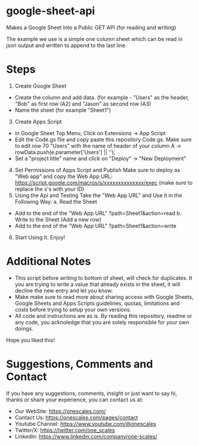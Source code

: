 # google-sheet-api
Makes a Google Sheet Into a Public GET API (for reading and writing)

The example we use is a simple one column sheet which can be read in json output and written to append to the last line.

# Steps

1. Create Google Sheet
- Create the column and add data. (for example - "Users" as the header, "Bob" as first row (A2) and "Jason" as second row (A3)
- Name the sheet (for example "Sheet1")
3. Create Apps Script
- In Google Sheet Top Menu, Click on Extensions -> App Script
- Edit the Code.gs file and copy paste this repository Code.gs. Make sure to edit row 70 "Users" with the name of header of your column A ->       rowData.push(e.parameter['Users'] || '');
- Set a "project title" name and click on "Deploy" -> "New Deployment"
4. Set Permissions of Apps Script and Publish
Make sure to deploy as "Web app" and copy the Web App URL: https://script.google.com/macros/s/xxxxxxxxxxxxxx/exec (make sure to replace the x's with your ID)
5. Using the Api and Testing
Take the "Web App URL" and Use it in the Following Way:
a. Read the Sheet
- Add to the end of the "Web App URL" ?path=Sheet1&action=read 
b. Write to the Sheet (Add a new row)
- Add to the end of the "Web App URL" ?path=Sheet1&action=write
6. Start Using It. Enjoy!

# Additional Notes
- This script before writing to bottom of sheet, will check for duplicates. It you are trying to write a value that already exists in the sheet, it will decline the new entry and let you know.
- Make make sure to read more about sharing access with Google Sheets, Google Sheets and Apps Scripts guidelines, quotas, limitations and costs before trying to setup your own versions.
- All code and instructions are as is. By reading this repository, readme or any code, you acknoledge that you are solely responsible for your own doings.

Hope you liked this!

# Suggestions, Comments and Contact
If you have any suggestions, comments, insight or just want to say hi, thanks or share your experience, you can contact us at:
- Our WebSite: https://onescales.com/
- Contact Us: https://onescales.com/pages/contact
- Youtube Channel: https://www.youtube.com/@onescales
- Twitter/X: https://twitter.com/one_scales
- LinkedIn: https://www.linkedin.com/company/one-scales/




